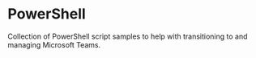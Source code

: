 # PowerShell
Collection of PowerShell script samples to help with transitioning to and managing Microsoft Teams.
